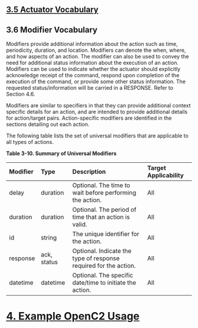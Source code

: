 ## [3.5 Actuator Vocabulary](3.5_actuators.md)

## 3.6 Modifier Vocabulary

Modifiers provide additional information about the action such as time, periodicity, duration, and location. Modifiers can denote the when, where, and how aspects of an action. The modifier can also be used to convey the need for additional status information about the execution of an action. Modifiers can be used to indicate whether the actuator should explicitly acknowledge receipt of the command, respond upon completion of the execution of the command, or provide some other status information. The requested status/information will be carried in a RESPONSE. Refer to Section 4.6.

Modifiers are similar to specifiers in that they can provide additional context specific details for an action, and are intended to provide additional details for action/target pairs. Action-specific modifiers are identified in the sections detailing out each action.

The following table lists the set of universal modifiers that are applicable to all types of actions.

**Table 3-10. Summary of Universal Modifiers**

| Modifier | Type | Description | Target Applicability | 
| :--- | :--- | :--- | :--- | 
| delay | duration | Optional. The time to wait before performing the action. | All | 
| duration | duration | Optional. The period of time that an action is valid. | All | 
| id | string | The unique identifier for the action. | All | 
| response | ack, status | Optional. Indicate the type of response required for the action. | All | 
| datetime | datetime | Optional. The specific date/time to initiate the action. | All | 

# [4. Example OpenC2 Usage](4.0_example-openc2-usage.md)